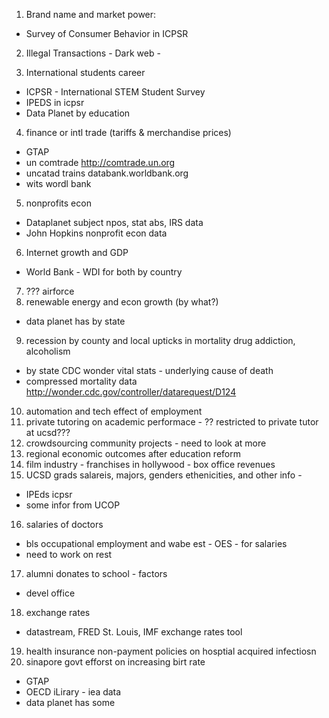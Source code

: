 1. Brand name and market power: 

- Survey of Consumer Behavior in ICPSR 

2. Illegal Transactions - Dark web -

3. International students career 

- ICPSR - International STEM Student Survey 
- IPEDS in icpsr
- Data Planet by education 

4. finance or intl trade (tariffs & merchandise prices)
- GTAP 
- un comtrade <http://comtrade.un.org>
- uncatad trains databank.worldbank.org
- wits wordl bank

5. nonprofits econ 
- Dataplanet subject npos, stat abs, IRS data 
- John Hopkins nonprofit econ data 
6. Internet growth and GDP 
- World Bank - WDI for both by country 

7. ??? airforce
8. renewable energy and econ growth (by what?)
- data planet has by state
9. recession by county and local upticks in mortality drug addiction, alcoholism 
- by state CDC wonder vital stats - underlying cause of death
- compressed mortality data http://wonder.cdc.gov/controller/datarequest/D124
10. automation and tech effect of employment
11. private tutoring on academic performace - ?? restricted to private tutor at ucsd???
12. crowdsourcing community projects - need to look at more
13. regional economic outcomes after education reform
14. film industry - franchises in hollywood - box office revenues
15. UCSD grads salareis, majors, genders ethenicities, and other info - 
- IPEds icpsr
- some infor from UCOP 
16. salaries of doctors
- bls occupational employment and wabe est - OES - for salaries 
- need to work on rest
17. alumni donates to school - factors 
- devel office 
18. exchange rates 
- datastream, FRED St. Louis, IMF exchange rates tool
19. health insurance non-payment policies on hosptial acquired infectiosn
20. sinapore govt efforst on increasing birt rate 
- GTAP 
- OECD iLirary - iea data 
- data planet has some
